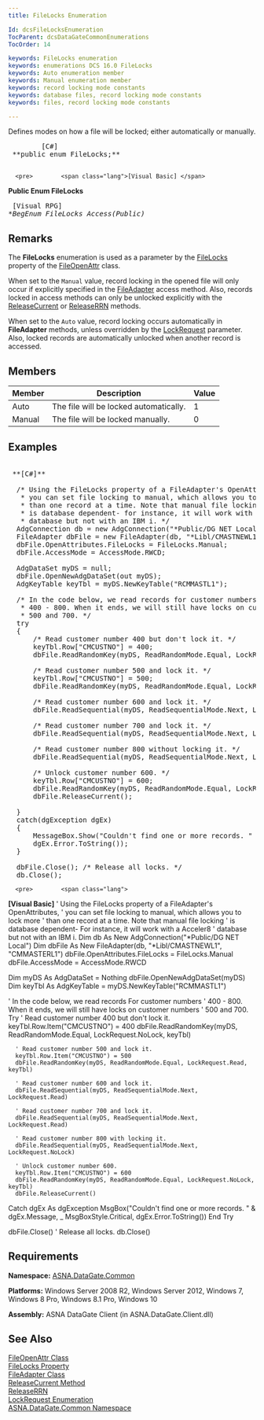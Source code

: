 ```yaml
---
title: FileLocks Enumeration

Id: dcsFileLocksEnumeration
TocParent: dcsDataGateCommonEnumerations
TocOrder: 14

keywords: FileLocks enumeration
keywords: enumerations DCS 16.0 FileLocks
keywords: Auto enumeration member
keywords: Manual enumeration member
keywords: record locking mode constants
keywords: database files, record locking mode constants
keywords: files, record locking mode constants

---
```


Defines modes on how a file will be locked; either automatically or manually. 
<pre>        <span class="lang">[C#]</span>
 **public enum FileLocks;** 
      </pre>
      <pre>        <span class="lang">[Visual Basic] </span>
 **Public Enum FileLocks** 
      </pre>
      <pre class="prettyprint">
        <span class="lang">[Visual RPG]</span>
 **BegEnum FileLocks Access(*Public)** 
      </pre>

## Remarks

The <span> **FileLocks** </span> enumeration is used as a parameter by the [ FileLocks](file-open-attr-class-file-locks-property.html) property of the [FileOpenAttr](file-open-attr-class.html) class.

When set to the <code>Manual</code> value, record locking in the opened file will only occur if explicitly specified in the [FileAdapter](file-adapter-class.html) access method. Also, records locked in access methods can only be unlocked explicitly with the [ReleaseCurrent](file-adapter-class-release-current-method.html) or [ReleaseRRN](file-adapter-class-release-rrn-method.html) methods.

When set to the <code>Auto</code> value, record locking occurs automatically in <span> **FileAdapter** </span> methods, unless overridden by the [LockRequest](lock-request-enumeration.html) parameter. Also, locked records are automatically unlocked when another record is accessed.
## Members



| Member | Description | Value |
| ---- | ---- | ---- |
| Auto | The file will be locked automatically. | 1 |
| Manual | The file will be locked manually. | 0 |



## Examples

<pre>        <span class="lang">
 **[C#]** 
        </span>
  /* Using the FileLocks property of a FileAdapter's OpenAttributes,
   * you can set file locking to manual, which allows you to lock more
   * than one record at a time. Note that manual file locking
   * is database dependent- for instance, it will work with a Acceler8
   * database but not with an IBM i. */
  AdgConnection db = new AdgConnection("*Public/DG NET Local");
  FileAdapter dbFile = new FileAdapter(db, "*Libl/CMASTNEWL1", "CMMASTERL1");
  dbFile.OpenAttributes.FileLocks = FileLocks.Manual;
  dbFile.AccessMode = AccessMode.RWCD;

  AdgDataSet myDS = null;
  dbFile.OpenNewAdgDataSet(out myDS);
  AdgKeyTable keyTbl = myDS.NewKeyTable("RCMMASTL1");

  /* In the code below, we read records for customer numbers
   * 400 - 800. When it ends, we will still have locks on customer numbers
   * 500 and 700. */
  try
  {
      /* Read customer number 400 but don't lock it. */
      keyTbl.Row["CMCUSTNO"] = 400;
      dbFile.ReadRandomKey(myDS, ReadRandomMode.Equal, LockRequest.NoLock, keyTbl);

      /* Read customer number 500 and lock it. */
      keyTbl.Row["CMCUSTNO"] = 500;
      dbFile.ReadRandomKey(myDS, ReadRandomMode.Equal, LockRequest.Read, keyTbl);

      /* Read customer number 600 and lock it. */
      dbFile.ReadSequential(myDS, ReadSequentialMode.Next, LockRequest.Read);

      /* Read customer number 700 and lock it. */
      dbFile.ReadSequential(myDS, ReadSequentialMode.Next, LockRequest.Read);

      /* Read customer number 800 without locking it. */
      dbFile.ReadSequential(myDS, ReadSequentialMode.Next, LockRequest.NoLock);

      /* Unlock customer number 600. */
      keyTbl.Row["CMCUSTNO"] = 600;
      dbFile.ReadRandomKey(myDS, ReadRandomMode.Equal, LockRequest.NoLock, keyTbl);
      dbFile.ReleaseCurrent();

  }
  catch(dgException dgEx)
  {
      MessageBox.Show("Couldn't find one or more records. " + dgEx.Message,
      dgEx.Error.ToString());
  }

  dbFile.Close(); /* Release all locks. */
  db.Close();</pre>
      <pre>        <span class="lang">
 **[Visual Basic]** 
        </span>
  ' Using the FileLocks property of a FileAdapter's OpenAttributes,
  ' you can set file locking to manual, which allows you to lock more
  ' than one record at a time. Note that manual file locking
  ' is database dependent- For instance, it will work with a Acceler8
  ' database but not with an IBM i. 
  Dim db As New AdgConnection("*Public/DG NET Local")
  Dim dbFile As New FileAdapter(db, "*Libl/CMASTNEWL1", "CMMASTERL1")
  dbFile.OpenAttributes.FileLocks = FileLocks.Manual
  dbFile.AccessMode = AccessMode.RWCD

  Dim myDS As AdgDataSet = Nothing
  dbFile.OpenNewAdgDataSet(myDS)
  Dim keyTbl As AdgKeyTable = myDS.NewKeyTable("RCMMASTL1")

  ' In the code below, we read records For customer numbers
  ' 400 - 800. When it ends, we will still have locks on customer numbers
  ' 500 and 700. 
  Try
      ' Read customer number 400 but don't lock it. 
      keyTbl.Row.Item("CMCUSTNO") = 400
      dbFile.ReadRandomKey(myDS, ReadRandomMode.Equal, LockRequest.NoLock, keyTbl)

      ' Read customer number 500 and lock it. 
      keyTbl.Row.Item("CMCUSTNO") = 500
      dbFile.ReadRandomKey(myDS, ReadRandomMode.Equal, LockRequest.Read, keyTbl)

      ' Read customer number 600 and lock it. 
      dbFile.ReadSequential(myDS, ReadSequentialMode.Next, LockRequest.Read)

      ' Read customer number 700 and lock it. 
      dbFile.ReadSequential(myDS, ReadSequentialMode.Next, LockRequest.Read)

      ' Read customer number 800 with locking it. 
      dbFile.ReadSequential(myDS, ReadSequentialMode.Next, LockRequest.NoLock)

      ' Unlock customer number 600. 
      keyTbl.Row.Item("CMCUSTNO") = 600
      dbFile.ReadRandomKey(myDS, ReadRandomMode.Equal, LockRequest.NoLock, keyTbl)
      dbFile.ReleaseCurrent()
  Catch dgEx As dgException
      MsgBox("Couldn't find one or more records. " &amp; dgEx.Message, _
      MsgBoxStyle.Critical, dgEx.Error.ToString())
  End Try

  dbFile.Close() ' Release all locks. 
  db.Close()
</pre>

## Requirements

**Namespace:** [ ASNA.DataGate.Common](datagate-common-namespace.html) 

**Platforms:** Windows Server 2008 R2, Windows Server 2012, Windows 7, Windows 8 Pro, Windows 8.1 Pro, Windows 10

**Assembly:** ASNA DataGate Client (in ASNA.DataGate.Client.dll)
## See Also


[FileOpenAttr Class](file-open-attr-class.html)
      <br />
[FileLocks Property](file-open-attr-class-file-locks-property.html)
      <br />
[FileAdapter Class](file-adapter-class.html)
      <br />
[ReleaseCurrent Method ](file-adapter-class-release-current-method.html)
      <br />
[ReleaseRRN](file-adapter-class-release-rrn-method.html)
      <br />
[LockRequest Enumeration](lock-request-enumeration.html)
      <br />
[ASNA.DataGate.Common Namespace](datagate-common-namespace.html)

